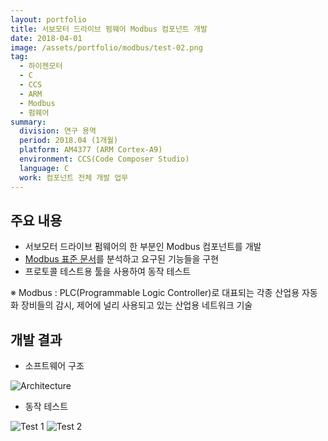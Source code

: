 ```yaml
---
layout: portfolio
title: 서보모터 드라이브 펌웨어 Modbus 컴포넌트 개발
date: 2018-04-01
image: /assets/portfolio/modbus/test-02.png
tag:
  - 하이젠모터
  - C
  - CCS
  - ARM
  - Modbus
  - 펌웨어
summary:
  division: 연구 용역
  period: 2018.04 (1개월)
  platform: AM4377 (ARM Cortex-A9)
  environment: CCS(Code Composer Studio)
  language: C
  work: 컴포넌트 전체 개발 업무
---
```


## 주요 내용

* 서보모터 드라이브 펌웨어의 한 부분인 Modbus 컴포넌트를 개발
* [Modbus 표준 문서](http://www.modbus.org/docs/Modbus_Application_Protocol_V1_1b3.pdf)를 분석하고 요구된 기능들을 구현
* 프로토콜 테스트용 툴을 사용하여 동작 테스트

※ Modbus : PLC(Programmable Logic Controller)로 대표되는 각종 산업용 자동화 장비들의 감시, 제어에 널리 사용되고 있는 산업용 네트워크 기술

## 개발 결과

* 소프트웨어 구조

![Architecture]({{site.baseurl}}/assets/portfolio/modbus/architecture.png)

* 동작 테스트

![Test 1]({{site.baseurl}}/assets/portfolio/modbus/test-01.png)
![Test 2]({{site.baseurl}}/assets/portfolio/modbus/test-02.png)
